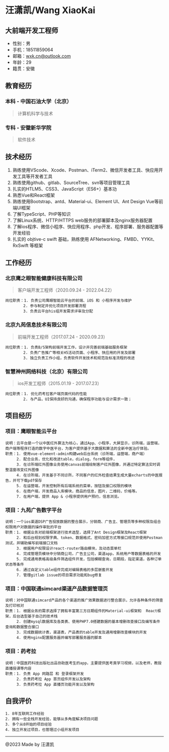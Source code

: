 # 汪潇凯/Wang XiaoKai

## 大前端开发工程师

- 性别：男
- 手机：18511859064
- 邮箱：<wxk.cn@outlook.com>
- 年龄：29
- 籍贯：安徽

## 教育经历

### 本科 - 中国石油大学（北京）

> 计算机科学与技术

### 专科 - 安徽新华学院

> 软件技术

## 技术经历

1. 熟练使用VScode、Xcode、Postman、iTerm2、微信开发者工具、快应用开发工具等开发者工具
2. 熟练使用github、gitlab、SourceTree、svn等项目管理工具
3. 扎实的HTLM5、CSS3、JavaScript（ES6+）基本功
4. 熟悉Vue和React框架
5. 熟练使用Bootstrap、antd、Material-ui、Element UI、Ant Design Vue等前端UI框架
6. 了解TypeScript、PHP等知识
7. 了解Linux系统、HTTP/HTTPS web服务的部署脚本及nginx服务器配置
8. 了解ios程序、微信小程序、快应用程序、php开发、程序部署、服务器配置等开发经验
9. 扎实的 objtive-c swift 基础，熟练使用 AFNetworking、FMBD、YYKit、RxSwift 等框架

## 工作经历

### 北京鹰之眼智能健康科技有限公司

> 客户端开发工程师（2020.09.24 - 2022.04.22）

    岗位职责：1. 负责公司鹰眼智能云平台的前端、iOS 和 小程序开发与维护 
            2. 参与制定并优化项目开发部署流程
            3. 负责云平台his组开发需求评审及分配

### 北京九苑信息技术有限公司

> 前端开发工程师（2017.07.24 - 2020.09.23）

    岗位职责：1. 负责B/S架构前端开发工作，设计并完善前端基础服务框架
            2. 负责广告推广等相关H5活动页面、小程序、快应用的开发及部署
            3. 独立负责工作小组，负责软件开发技术和规范及标准流程的改进

### 智慧神州网络科技（北京）有限公司

> ios开发工程师（2015.01.19 - 2017.07.23）

    岗位职责：1. 优化药考拉客户端页面代码的性能
            2. 与产品，UI保持良好的沟通，确保程序功能与设计需求一致；

## 项目经历

### 项目：鹰眼智能云平台

    说明：云平台是一个以中医红外算法为核心，通过App、小程序，大屏显示，诊所端，运营端，商户端等程序打造的数字中医平台，为客户提供基于大数据和算法的全新中医治疗体验。 
    职责：1. 使用vue-element-admin构建web后台系统（诊所端，运营端，商户端） 
         2. 配合业务，优化和改进table，dialog，form等组件， 
         3. 在诊所端红外图像业务使用canvas前端绘制客户红外图像，并通过特定算法实时调整温窗改变红外图像 
         4. 在诊所端，开发基于不同诊所，不同客户的红外检查结果生成大量echarts的中医报告，并可下载pdf保存 
         5. 在运营端，开发控制所有后端系统的菜单，按钮及接口权限的模块 
         6. 在商户端，开发商品入库模块，商品的信息，图片，二维码，价格等。 
         7. 在用户端，提供 App & 小程序提供用户预约，信息浏览。

### 项目：九苑广告数字平台

    说明：一个ios渠道DSP广告投放数据的整合展示，分销商、广告主、管理员等多种权限及组合权限用户对数据的操作审批的平台
    职责：1. 根据业务对前端框架进行技术选型，选择了Ant Design框架及React框架
         2. 和后台规划权限字典、token、数据格式、密码加密方式等接口规范并使用Postman测试，并辅助编写前端接口文档
         3. 根据用户权限设计react-router路由模块，及动态菜单栏
         4. 完成管理员模块中分销商公司，广告主公司，渠道app，系统用户等数据表格的开发
         5. 完成通用表格高级条件筛选组件开发，包括模糊查询，日期段，指定渠道，各种订单状态等条件
         6. 通过自定义table组件完成对编辑表格的多层嵌套开发
         7. 管理gitlab issue的项目需求功能和bug修复

### 项目：中国联通simcard渠道产品数据管理页

    说明：对中国联通simcard产品的各个渠道的推广效果数据进行整合展示，允许各种条件的筛查及打印核对
    职责：1. 根据业务的需求选择了拥有丰富第三方日期组件的Material-ui框架和  React框架，后台选型基于自己的技术栈
         2. 创建mysql数据库及各类表、使用PHP7.0搭建数据的基本增删改查接口及编写条件查询和数据整合接口
         3. 完成数据统计表，渠道表，产品表的table开发及通用增删改查模块的开发
         4. 使用nginx配置服务器并编写部署服务器的脚本

### 项目：药考拉

    说明：中国医药科技出版社出品协助医考生的app，主要提供医考类学习视频，以及老师，教授直播授课等内容
    职责：1. 负责 App 网路层 和 登录框架开发
         2. 负责药考拉 App 首页组件开发以及架构
         3. 负责药考拉 App 直播页功能开发以及架构

## 自我评价

    1. 8年互联网工作经验
    2. 拥有一些全栈开发经验，能够从多角度解决项目问题
    3. 多个从0开始的项目经验
    4. 独立开发过项目，也管理过小组开发项目

---
@2023 Made by 汪潇凯
